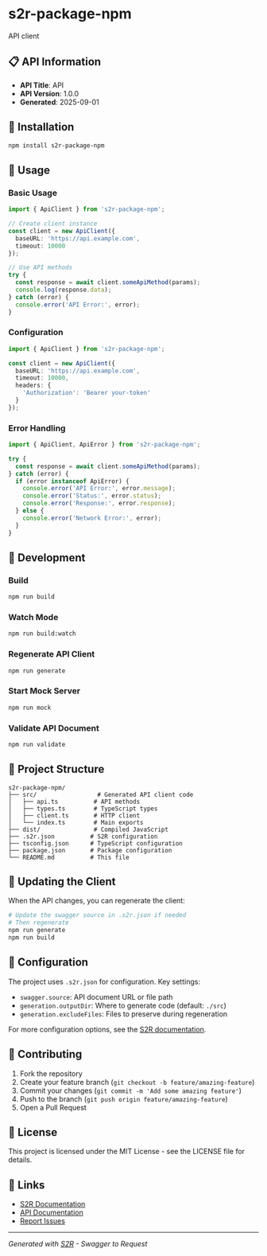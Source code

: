 # s2r-package-npm

API client

## 📋 API Information

- **API Title**: API
- **API Version**: 1.0.0
- **Generated**: 2025-09-01

## 🚀 Installation

```bash
npm install s2r-package-npm
```

## 📖 Usage

### Basic Usage

```typescript
import { ApiClient } from 's2r-package-npm';

// Create client instance
const client = new ApiClient({
  baseURL: 'https://api.example.com',
  timeout: 10000
});

// Use API methods
try {
  const response = await client.someApiMethod(params);
  console.log(response.data);
} catch (error) {
  console.error('API Error:', error);
}
```

### Configuration

```typescript
import { ApiClient } from 's2r-package-npm';

const client = new ApiClient({
  baseURL: 'https://api.example.com',
  timeout: 10000,
  headers: {
    'Authorization': 'Bearer your-token'
  }
});
```

### Error Handling

```typescript
import { ApiClient, ApiError } from 's2r-package-npm';

try {
  const response = await client.someApiMethod(params);
} catch (error) {
  if (error instanceof ApiError) {
    console.error('API Error:', error.message);
    console.error('Status:', error.status);
    console.error('Response:', error.response);
  } else {
    console.error('Network Error:', error);
  }
}
```

## 🔧 Development

### Build

```bash
npm run build
```

### Watch Mode

```bash
npm run build:watch
```

### Regenerate API Client

```bash
npm run generate
```

### Start Mock Server

```bash
npm run mock
```

### Validate API Document

```bash
npm run validate
```

## 📁 Project Structure

```
s2r-package-npm/
├── src/                 # Generated API client code
│   ├── api.ts          # API methods
│   ├── types.ts        # TypeScript types
│   ├── client.ts       # HTTP client
│   └── index.ts        # Main exports
├── dist/               # Compiled JavaScript
├── .s2r.json          # S2R configuration
├── tsconfig.json      # TypeScript configuration
├── package.json       # Package configuration
└── README.md          # This file
```

## 🔄 Updating the Client

When the API changes, you can regenerate the client:

```bash
# Update the swagger source in .s2r.json if needed
# Then regenerate
npm run generate
npm run build
```

## 📝 Configuration

The project uses `.s2r.json` for configuration. Key settings:

- `swagger.source`: API document URL or file path
- `generation.outputDir`: Where to generate code (default: `./src`)
- `generation.excludeFiles`: Files to preserve during regeneration

For more configuration options, see the [S2R documentation](https://s2r.dev).

## 🤝 Contributing

1. Fork the repository
2. Create your feature branch (`git checkout -b feature/amazing-feature`)
3. Commit your changes (`git commit -m 'Add some amazing feature'`)
4. Push to the branch (`git push origin feature/amazing-feature`)
5. Open a Pull Request

## 📄 License

This project is licensed under the MIT License - see the LICENSE file for details.

## 🔗 Links

- [S2R Documentation](https://s2r.dev)
- [API Documentation](#)
- [Report Issues](https://github.com/your-org/s2r-package-npm/issues)

---

*Generated with [S2R](https://s2r.dev) - Swagger to Request*
